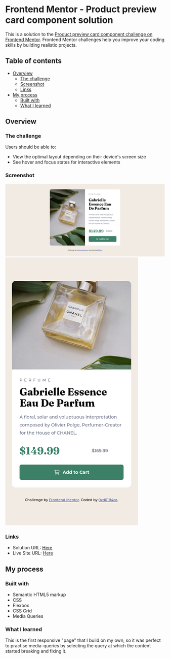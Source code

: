# Frontend Mentor - Product preview card component solution

This is a solution to the [Product preview card component challenge on Frontend Mentor](https://www.frontendmentor.io/challenges/product-preview-card-component-GO7UmttRfa). Frontend Mentor challenges help you improve your coding skills by building realistic projects. 

## Table of contents

- [Overview](#overview)
  - [The challenge](#the-challenge)
  - [Screenshot](#screenshot)
  - [Links](#links)
- [My process](#my-process)
  - [Built with](#built-with)
  - [What I learned](#what-i-learned)

## Overview

### The challenge

Users should be able to:

- View the optimal layout depending on their device's screen size
- See hover and focus states for interactive elements

### Screenshot

![](./screenshot_desktop.png)
![](./screenshot_mobile.png)

### Links

- Solution URL: [Here](https://github.com/0xd011f4ce/FrontendMentor/tree/main/Product%20Review%20Card)
- Live Site URL: [Here](https://0xd011f4ce.github.io/FrontendMentor/Product%20Review%20Card)

## My process

### Built with

- Semantic HTML5 markup
- CSS
- Flexbox
- CSS Grid
- Media Queries

### What I learned

This is the first responsive "page" that I build on my own, so it was perfect to
practise media-queries by selecting the query at which the content started
breaking and fixing it.
